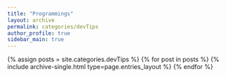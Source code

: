 ```yaml
---
title: "Programmings"
layout: archive
permalink: categories/devTips
author_profile: true
sidebar_main: true
---
```


{% assign posts = site.categories.devTips %}
{% for post in posts %} {% include archive-single.html type=page.entries_layout %} {% endfor %}
